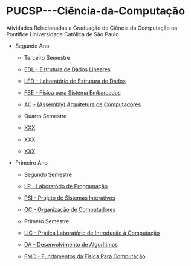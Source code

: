 # PUCSP---Ciência-da-Computação
Atividades Relacionadas a Graduação de Ciência da Computação na Pontífice Universidade Católica de São Paulo

- Segundo Ano
  - Terceiro Semestre
   - [EDL - Estrutura de Dados Lineares](https://github.com/LeoMSgit/PUCSP---Ciencia_da_Computacao/tree/main/Terceiro%20Semestre/EDL%20-%20Estrutura%20de%20Dados%20Lineares)
   - [LED - Laboratório de Estrutura de Dados](https://github.com/LeoMSgit/PUCSP---Ciencia_da_Computacao/tree/main/Terceiro%20Semestre/LED%20-%20Laborat%C3%B3rio%20de%20Estrutura%20de%20Dados)
   - [FSE - Fisica para Sistema Embarcados](https://github.com/LeoMSgit/PUCSP---Ciencia_da_Computacao/tree/main/Terceiro%20Semestre/FSE%20-%20F%C3%ADsica%20para%20Sistemas%20Embarcados)
   - [AC - (Assembly) Arquitetura de Computadores](https://github.com/LeoMSgit/PUCSP---Ciencia_da_Computacao/tree/main/Terceiro%20Semestre/AC%20-%20(Assembly)%20Arquitetura%20de%20Computadores)

  - Quarto Semestre
   - [XXX]()
   - [XXX]()
   - [XXX]() 


- Primeiro Ano
  - Segundo Semestre
   - [LP - Laboratório de Programação](https://github.com/LeoMSgit/PUCSP---Ciencia_da_Computacao/tree/main/Segundo%20Semestre/LP%20-%20Laborat%C3%B3rio%20de%20Programa%C3%A7%C3%A3o)
   - [PSI - Projeto de Sistemas Interativos](https://github.com/LeoMSgit/PUCSP---Ciencia_da_Computacao/tree/main/Segundo%20Semestre/PSI%20-%20Projeto%20de%20Sistemas%20Interativos)
   - [OC - Organização de Computadores](https://github.com/LeoMSgit/PUCSP---Ciencia_da_Computacao/tree/main/Segundo%20Semestre/OC%20-%20Organiza%C3%A7%C3%A3o%20de%20Computadores)

  - Primero Semestre
   - [LIC - Prática Laboratório de Introdução à Computação](https://github.com/LeoMSgit/PUCSP---Ciencia-da-Computacao/tree/main/Primeiro%20Semestre/Pr%C3%A1tica%20Laborat%C3%B3rio%20de%20Introdu%C3%A7%C3%A3o%20a%20Computa%C3%A7%C3%A3o)
   - [DA - Desenvolvimento de Algorítimos](https://github.com/LeoMSgit/PUCSP---Ciencia-da-Computacao/tree/main/Primeiro%20Semestre/Desenvolvimento%20de%20Algor%C3%ADtimos)
   - [FMC - Fundamentos da Física Para Computação](https://github.com/LeoMSgit/PUCSP---Ciencia-da-Computacao/tree/main/Primeiro%20Semestre/FMC%20-%20Fundamentos%20da%20F%C3%ADsica%20Para%20Computa%C3%A7%C3%A3o/Arduino) 
